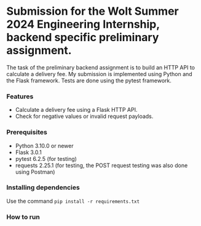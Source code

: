 # Submission for the Wolt Summer 2024 Engineering Internship, backend specific preliminary assignment.

The task of the preliminary backend assignment is to build an HTTP API to calculate a delivery fee. My submission is implemented using Python and the Flask framework. Tests are done using the pytest framework.

### Features
* Calculate a delivery fee using a Flask HTTP API.
* Check for negative values or invalid request payloads.


### Prerequisites
* Python 3.10.0 or newer
* Flask 3.0.1
* pytest 6.2.5 (for testing)
* requests 2.25.1 (for testing, the POST request testing was also done using Postman)

### Installing dependencies
Use the command `pip install -r requirements.txt`

### How to run